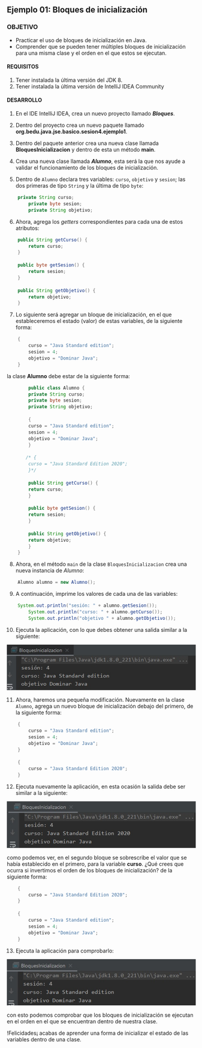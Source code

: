 ## Ejemplo 01: Bloques de inicialización

### OBJETIVO

- Practicar el uso de bloques de inicialización en Java.
- Comprender que se pueden tener múltiples bloques de inicialización para una misma clase y el orden en el que estos se ejecutan.

#### REQUISITOS

1. Tener instalada la última versión del JDK 8.
2. Tener instalada la última versión de IntelliJ IDEA Community


#### DESARROLLO

1. En el IDE IntelliJ IDEA, crea un nuevo proyecto llamado ***Bloques***.

2. Dentro del proyecto crea un nuevo paquete llamado **org.bedu.java.jse.basico.sesion4.ejemplo1**.

3. Dentro del paquete anterior crea una nueva clase llamada **BloquesInicializacion** y dentro de esta un método **main**.

4. Crea una nueva clase llamada ***Alumno***, esta será la que nos ayude a validar el funcionamiento de los bloques de inicialización. 

5. Dentro de `Alumno` declara tres variables: `curso`, `objetivo` y `sesion`; las dos primeras de tipo `String` y la última de tipo `byte`:

```java
	private String curso;
    	private byte sesion;
    	private String objetivo;
```

6. Ahora, agrega los *getters* correspondientes para cada una de estos atributos:

```java
    public String getCurso() {
        return curso;
    }

    public byte getSesion() {
        return sesion;
    }

    public String getObjetivo() {
        return objetivo;
    }
```

7. Lo siguiente será agregar un bloque de inicialización, en el que estableceremos el estado (valor) de estas variables, de la siguiente forma:

```java
    {
        curso = "Java Standard edition";
        sesion = 4;
        objetivo = "Dominar Java";
    }
```

la clase **Alumno** debe estar de la siguiente forma:

```java
        public class Alumno {
	    private String curso;
	    private byte sesion;
	    private String objetivo;

	    {
		curso = "Java Standard edition";
		sesion = 4;
		objetivo = "Dominar Java";
	    }

	   /* {
		curso = "Java Standard Edition 2020";
	    }*/

	    public String getCurso() {
		return curso;
	    }

	    public byte getSesion() {
		return sesion;
	    }

	    public String getObjetivo() {
		return objetivo;
	    }
	}

```

8. Ahora, en el método `main` de la clase `BloquesInicializacion` crea una nueva instancia de *Alumno*:

```java
	Alumno alumno = new Alumno();
```

9. A continuación, imprime los valores de cada una de las variables:

```java
	System.out.println("sesión: " + alumno.getSesion());
        System.out.println("curso: " + alumno.getCurso());
        System.out.println("objetivo " + alumno.getObjetivo());
```

10. Ejecuta la aplicación, con lo que debes obtener una salida similar a la siguiente:

![imagen](img/img_01.jpg)

11. Ahora, haremos una pequeña modificación. Nuevamente en la clase `Alumno`, agrega un nuevo bloque de inicialización debajo del primero, de la siguiente forma:

```java
    {
        curso = "Java Standard edition";
        sesion = 4;
        objetivo = "Dominar Java";
    }

    {
        curso = "Java Standard Edition 2020";
    }
```

12. Ejecuta nuevamente la aplicación, en esta ocasión la salida debe ser similar a la siguiente:

![imagen](img/img_02.jpg)

como podemos ver, en el segundo bloque se sobrescribe el valor que se había establecido en el primero, para la variable **curso**. ¿Qué crees que ocurra si invertimos el orden de los bloques de inicialización? de la siguiente forma:

```java
    {
        curso = "Java Standard Edition 2020";
    }
    
    {
        curso = "Java Standard edition";
        sesion = 4;
        objetivo = "Dominar Java";
    }
``` 

13. Ejecuta la aplicación para comprobarlo:

![imagen](img/img_03.jpg)

con esto podemos comprobar que los bloques de inicialización se ejecutan en el orden en el que se encuentran dentro de nuestra clase.

!Felicidades¡ acabas de aprender una forma de inicializar el estado de las variables dentro de una clase.
